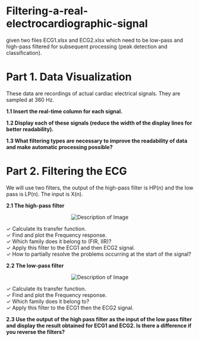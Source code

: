 # Filtering-a-real-electrocardiographic-signal
 given two files ECG1.xlsx and ECG2.xlsx which need to be low-pass and high-pass 
filtered for subsequent processing (peak detection and classification).
# Part 1. Data Visualization 
These data are recordings of actual cardiac electrical signals. They are sampled at 360 Hz.  

**1.1 Insert the real-time column for each signal.**

**1.2 Display each of these signals (reduce the width of the display lines for better readability).**  

**1.3 What filtering types are necessary to improve the readability of data and make automatic processing possible?**  

# Part 2. Filtering the ECG 
We will use two filters, the output of the high-pass filter is HP(n)
and the low pass is LP(n). The input is X(n).<br>


**2.1 The high-pass filter**<br>
<p align="center">
  <img src="https://github.com/user-attachments/assets/8739eb03-7ae3-40d4-becf-edc4bd5256e4" alt="Description of Image">
</p>
✓ Calculate its transfer function.<br>
✓ Find and plot the Frequency response.<br>
✓ Which family does it belong to (FIR, IIR)?<br>
✓ Apply this filter to the ECG1 and then ECG2 signal.<br>
✓ How to partially resolve the problems occurring at the start of the signal?<br>


**2.2 The low-pass filter**<br>
<p align="center">
  <img src="https://github.com/user-attachments/assets/87ecc914-36fb-492c-b520-df3d34857be6" alt="Description of Image">
</p>

✓ Calculate its transfer function.<br>
✓ Find and plot the Frequency response.<br>
✓ Which family does it belong to?<br>
✓ Apply this filter to the ECG1 then the ECG2 signal.<br>


**2.3 Use the output of the high pass filter as the input of the low pass filter and display the 
result obtained for ECG1 and ECG2. Is there a difference if you reverse the filters?**
